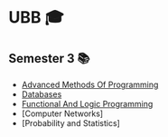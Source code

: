 # UBB :mortar_board:

## Semester 3 :books:

- [Advanced Methods Of Programming](https://github.com/mirzalorena/Toy-Language-Interpreter)
- [Databases](https://github.com/mirzalorena/Databases)
- [Functional And Logic Programming](https://github.com/mirzalorena/Functional-and-Logic-Programming)
- [Computer Networks]
- [Probability and Statistics]
  
